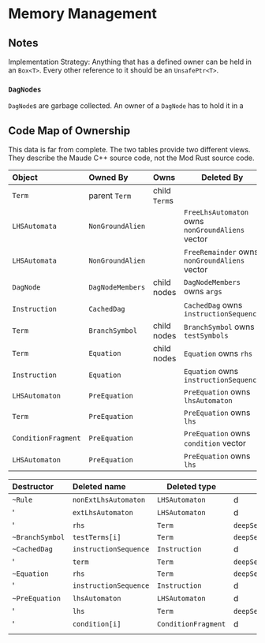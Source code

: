 # Memory Management

## Notes

Implementation Strategy: Anything that has a defined owner can be held in an `Box<T>`. Every other reference to it should be an 
`UnsafePtr<T>`.

### `DagNodes`

`DagNode`s are garbage collected. An owner of a `DagNode` has to hold it in a 

## Code Map of Ownership

This data is far from complete. The two tables provide two different views. They describe the Maude C++ source code, not the Mod Rust source code.

| Object              | Owned By         | Owns          | Deleted By                                       |
|:--------------------|:-----------------|:--------------|--------------------------------------------------|
| `Term`              | parent `Term`    | child `Term`s |                                                  |
| `LHSAutomata`       | `NonGroundAlien` |               | `FreeLhsAutomaton` owns `nonGroundAliens` vector |
| `LHSAutomata`       | `NonGroundAlien` |               | `FreeRemainder` owns `nonGroundAliens` vector    |  
| `DagNode`           | `DagNodeMembers` | child nodes   | `DagNodeMembers` owns `args`                     |
| `Instruction`       | `CachedDag`      |               | `CachedDag` owns `instructionSequence`           |
| `Term`              | `BranchSymbol`   | child nodes   | `BranchSymbol` owns `testSymbols`                |
| `Term`              | `Equation`       | child nodes   | `Equation` owns `rhs`                            |
| `Instruction`       | `Equation`       |               | `Equation` owns `instructionSequence`            |
| `LHSAutomaton`      | `PreEquation`    |               | `PreEquation` owns `lhsAutomaton`                |
| `Term`              | `PreEquation`    |               | `PreEquation` owns `lhs`                         |
| `ConditionFragment` | `PreEquation`    |               | `PreEquation` owns `condition` vector            |
| `LHSAutomaton`      | `PreEquation`    |               | `PreEquation` owns `lhs`                         |





| Destructor      | Deleted name          | Deleted type        | by                   |
| :-------------- | :-------------------- | ------------------- | -------------------- |
| `~Rule`         | `nonExtLhsAutomaton`  | `LHSAutomaton`      | d                    |
| '               | `extLhsAutomaton`     | `LHSAutomaton`      | d                    |
| '               | `rhs`                 | `Term`              | `deepSelfDestruct()` |
| `~BranchSymbol` | `testTerms[i]`        | `Term`              | `deepSelfDestruct()` |
| `~CachedDag`    | `instructionSequence` | `Instruction`       | d                    |
| '               | `term`                | `Term`              | `deepSelfDestruct()` |
| `~Equation`     | `rhs`                 | `Term`              | `deepSelfDestruct()` |
| '               | `instructionSequence` | `Instruction`       | d                    |
| `~PreEquation`  | `lhsAutomaton`        | `LHSAutomaton`      | d                    |
| '               | `lhs`                 | `Term`              | `deepSelfDestruct()` |
| '               | `condition[i]`        | `ConditionFragment` | d                    |
|                 |                       |                     |                      |
